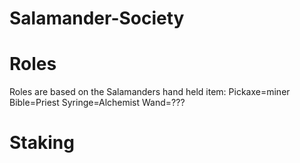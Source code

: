 # Salamander-Society

# Roles

Roles are based on the Salamanders hand held item: 
Pickaxe=miner
  Bible=Priest
    Syringe=Alchemist
      Wand=???
   
# Staking
